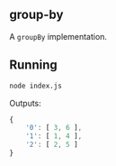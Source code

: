 ## group-by
A `groupBy` implementation.

## Running
```bash
node index.js
```
Outputs:
```js
{
	'0': [ 3, 6 ],
	'1': [ 1, 4 ],
	'2': [ 2, 5 ]
}
```